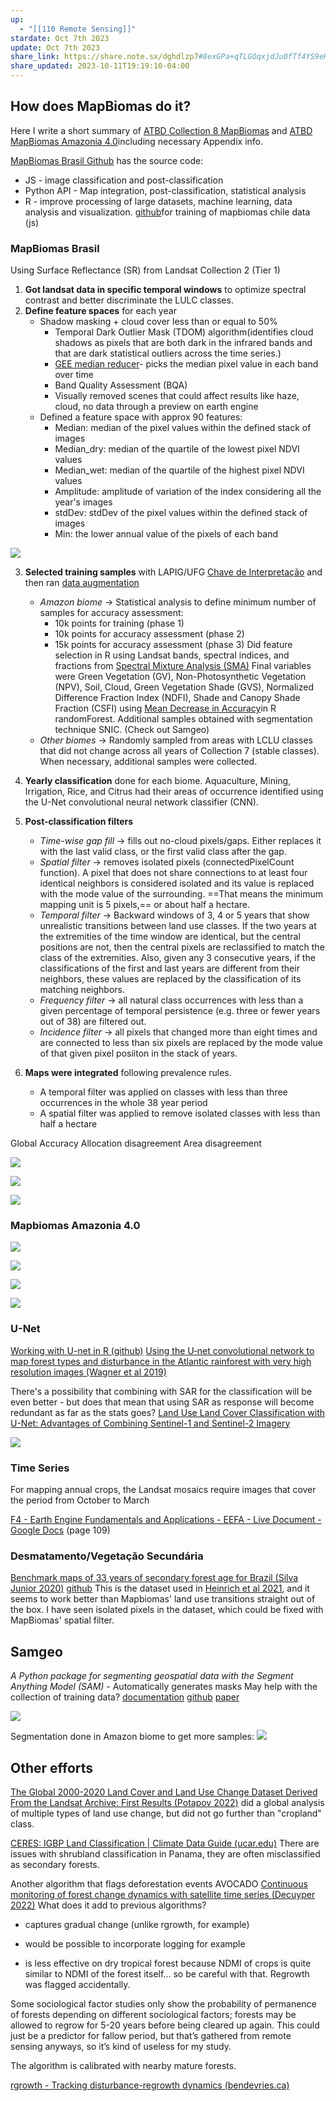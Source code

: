 ```yaml
---
up:
  - "[[110 Remote Sensing]]"
stardate: Oct 7th 2023
update: Oct 7th 2023
share_link: https://share.note.sx/dghdlzp7#8exGPa+qTLGQqxjdJu0fTf4YS9eKU3rxp54YeZrs9k8
share_updated: 2023-10-11T19:19:10-04:00
---
```

## How does MapBiomas do it?
Here I write a short summary of [ATBD Collection 8 MapBiomas](https://brasil.mapbiomas.org/wp-content/uploads/sites/4/2023/09/ATBD-Collection-8-v1.1.docx.pdf) and [ATBD MapBiomas Amazonia 4.0](https://s3.amazonaws.com/amazonia.mapbiomas.org/atbd/atbd%20general/ATBD_General_MapBiomas_Amazonia_4.0.pdf)including necessary Appendix info. 

[MapBiomas Brasil Github](https://github.com/mapbiomas-brazil) has the source code:
- JS - image classification and post-classification
- Python API - Map integration, post-classification, statistical analysis
- R - improve processing of large datasets, machine learning, data analysis and visualization.
[github](https://github.com/joaosiqueira/mapbiomas-chile-training)for training of mapbiomas chile data (js)

### MapBiomas Brasil
Using Surface Reflectance (SR) from Landsat Collection 2 (Tier 1) 

1. **Got landsat data in specific temporal windows** to optimize spectral contrast and better discriminate the LULC classes.
2. **Define feature spaces** for each year
	- Shadow masking + cloud cover less than or equal to 50%
		- Temporal Dark Outlier Mask (TDOM) algorithm(identifies cloud shadows as pixels that are both dark in the infrared bands and that are dark statistical outliers across the time series.)
		- [GEE median reducer](https://developers.google.com/earth-engine/guides/ic_reducing)- picks the median pixel value in each band over time
		- Band Quality Assessment (BQA)
		- Visually removed scenes that could affect results like haze, cloud, no data through a preview on earth engine
	- Defined a feature space with approx 90 features:
		- Median: median of the pixel values within the defined stack of images
		- Median_dry: median of the quartile of the lowest pixel NDVI values
		- Median_wet: median of the quartile of the highest pixel NDVI values
		- Amplitude: amplitude of variation of the index considering all the year's images
		- stdDev: stdDev of the pixel values within the defined stack of images
		- Min: the lower annual value of the pixels of each band

![](https://imgur.com/fW0m717.png)

 3. **Selected training samples** with LAPIG/UFG [Chave de Interpretação](https://chave.lapig.iesa.ufg.br/pt/) and then ran [data augmentation](https://www.datacamp.com/tutorial/complete-guide-data-augmentation)
	- *Amazon biome* -> Statistical analysis to define minimum number of samples for accuracy assessment:
		- 10k points for training (phase 1)
		- 10k points for accuracy assessment (phase 2)
		- 15k points for accuracy assessment (phase 3)
		Did feature selection in R using Landsat bands, spectral indices, and fractions from [Spectral Mixture Analysis (SMA)](https://www.cambridge.org/core/books/abs/hyperspectral-imaging-remote-sensing/spectral-mixture-analysis/AA9C2AF0CC6DDCF485E170DD4E70712C)
		Final variables were Green Vegetation (GV), Non-Photosynthetic Vegetation (NPV), Soil, Cloud, Green Vegetation Shade (GVS), Normalized Difference Fraction Index (NDFI), Shade and Canopy Shade Fraction (CSFI) using [Mean Decrease in Accuracy](https://stats.stackexchange.com/questions/197827/how-to-interpret-mean-decrease-in-accuracy-and-mean-decrease-gini-in-random-fore)in R randomForest. Additional samples obtained with segmentation technique SNIC. (Check out Samgeo)
	- *Other biomes* -> Randomly sampled from areas with LCLU classes that did not change across all years of Collection 7 (stable classes). When necessary, additional samples were collected.

4. **Yearly classification** done for each biome. Aquaculture, Mining, Irrigation, Rice, and Citrus had their areas of occurrence identified using the U-Net convolutional neural network classifier (CNN).
5. **Post-classification filters**
	- *Time-wise gap fill* -> fills out no-cloud pixels/gaps. Either replaces it with the last valid class, or the first valid class after the gap.
	- *Spatial filter* -> removes isolated pixels (connectedPixelCount function). A pixel that does not share connections to at least four identical neighbors is considered isolated and its value is replaced with the mode value of the surrounding. ==That means the minimum mapping unit is 5 pixels,== or about half a hectare.
	- *Temporal filter* -> Backward windows of 3, 4 or 5 years that show unrealistic transitions between land use classes. If the two years at the extremities of the time window are identical, but the central positions are not, then the central pixels are reclassified to match the class of the extremities. Also, given any 3 consecutive years, if the classifications of the first and last years are different from their neighbors, these values are replaced by the classification of its matching neighbors.
	- *Frequency filter* -> all natural class occurrences with less than a given percentage of temporal persistence (e.g. three or fewer years out of 38) are filtered out.
	- *Incidence filter* -> all pixels that changed more than eight times and are connected to less than six pixels are replaced by the mode value of that given pixel posiiton in the stack of years.
6. **Maps were integrated** following prevalence rules.
	- A temporal filter was applied on classes with less than three occurrences in the whole 38 year period
	- A spatial filter was applied to remove isolated classes with less than half a hectare

Global Accuracy
Allocation disagreement
Area disagreement

![](https://i.imgur.com/Y9v8VDD.png)


![](https://imgur.com/RU2OTOP.png)


![](https://imgur.com/tUX4UZg.png)


### Mapbiomas Amazonia 4.0

![](https://imgur.com/PmkHtb5.png)

![](https://imgur.com/bn3Iym5.png)

![](https://imgur.com/O6bdGWO.png)

![](https://i.imgur.com/S5doCrT.png)


### U-Net
[Working with U-net in R (github)](https://github.com/JonathanVSV/U-netR)
[Using the U‐net convolutional network to map forest types and disturbance in the Atlantic rainforest with very high resolution images (Wagner et al 2019)](https://zslpublications.onlinelibrary.wiley.com/doi/epdf/10.1002/rse2.111)



There's a possibility that combining with SAR for the classification will be even better - but does that mean that using SAR as response will become redundant as far as the stats goes?
[Land Use Land Cover Classification with U-Net: Advantages of Combining Sentinel-1 and Sentinel-2 Imagery](https://www.mdpi.com/2072-4292/13/18/3600#)

![](https://www.mdpi.com/remotesensing/remotesensing-13-03600/article_deploy/html/images/remotesensing-13-03600-g002.png)



### Time Series
For mapping annual crops, the Landsat mosaics require images that cover the period from October to March

[F4 - Earth Engine Fundamentals and Applications - EEFA - Live Document - Google Docs](https://docs.google.com/document/d/11oo1TuvXyEvReoYLDeTcoh16rEN90I8Bf5qp0KxVu7U/edit) (page 109)


### Desmatamento/Vegetação Secundária

[Benchmark maps of 33 years of secondary forest age for Brazil (Silva Junior 2020)](https://www-nature-com.proxy3.library.mcgill.ca/articles/s41597-020-00600-4)
[github](https://github.com/celsohlsj/gee_brazil_sv)
This is the dataset used in [Heinrich et al 2021](https://www-nature-com.proxy3.library.mcgill.ca/articles/s41467-021-22050-1), and it seems to work better than Mapbiomas' land use transitions straight out of the box. I have seen isolated pixels in the dataset, which could be fixed with MapBiomas' spatial filter.
## Samgeo
*A Python package for segmenting geospatial data with the Segment Anything Model (SAM)* - Automatically generates masks
May help with the collection of training data?
[documentation](https://samgeo.gishub.org/)
[github](https://github.com/opengeos/segment-geospatial)
[paper](https://joss.theoj.org/papers/10.21105/joss.05663)

![](https://camo.githubusercontent.com/32f6f9e30c7f773b42e7c7d6c47a251b88e88723af456afd8016c26063966204/68747470733a2f2f692e696d6775722e636f6d2f4931496844677a2e676966)

Segmentation done in Amazon biome to get more samples:
![](https://i.imgur.com/dfpGWSa.png)

## Other efforts
[The Global 2000-2020 Land Cover and Land Use Change Dataset Derived From the Landsat Archive: First Results (Potapov 2022)](https://www.frontiersin.org/articles/10.3389/frsen.2022.856903/full) did a global analysis of multiple types of land use change, but did not go further than "cropland" class.

[CERES: IGBP Land Classification | Climate Data Guide (ucar.edu)](https://climatedataguide.ucar.edu/climate-data/ceres-igbp-land-classification)
There are issues with shrubland classification in Panama, they are often misclassified as secondary forests.

Another algorithm that flags deforestation events 
AVOCADO [Continuous monitoring of forest change dynamics with satellite time series (Decuyper 2022)](https://www.sciencedirect.com/science/article/pii/S0034425721005496?via%3Dihub)
What does it add to previous algorithms? 

- captures gradual change (unlike rgrowth, for example) 

- would be possible to incorporate logging for example 

- is less effective on dry tropical forest because NDMI of crops is quite similar to NDMI of the forest itself... so be careful with that. Regrowth was flagged accidentally. 

Some sociological factor studies only show the probability of permanence of forests depending on different sociological factors; forests may be allowed to regrow for 5-20 years before being cleared up again. This could just be a predictor for fallow period, but that’s gathered from remote sensing anyways, so it’s kind of useless for my study. 

The algorithm is calibrated with nearby mature forests.

[rgrowth - Tracking disturbance-regrowth dynamics (bendevries.ca)](http://bendevries.ca/rgrowth/)